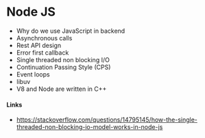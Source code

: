 # Node JS

* Why do we use JavaScript in backend
* Asynchronous calls
* Rest API design
* Error first callback
* Single threaded non blocking I/O
* Continuation Passing Style (CPS)
* Event loops
* libuv
* V8 and Node are written in C++

#### Links
* https://stackoverflow.com/questions/14795145/how-the-single-threaded-non-blocking-io-model-works-in-node-js
